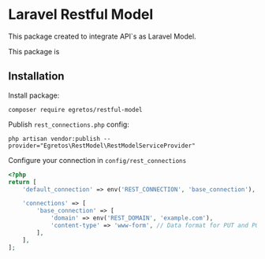 # Laravel Restful Model

This package created to integrate API`s as Laravel Model.

This package is 

## Installation

Install package:
````shell script
composer require egretos/restful-model
````

Publish `rest_connections.php` config:
````shell script
php artisan vendor:publish --provider="Egretos\RestModel\RestModelServiceProvider"
````

Configure your connection in `config/rest_connections`

````php
<?php
return [
    'default_connection' => env('REST_CONNECTION', 'base_connection'),

    'connections' => [
        'base_connection' => [
            'domain' => env('REST_DOMAIN', 'example.com'),
            'content-type' => 'www-form', // Data format for PUT and POST requests. Available: x-www-form-urlencoded, json
        ],
    ],
];
````

